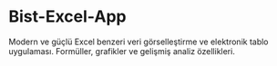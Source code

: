 # Bist-Excel-App
Modern ve güçlü Excel benzeri veri görselleştirme ve elektronik tablo uygulaması. Formüller, grafikler ve gelişmiş analiz özellikleri.
